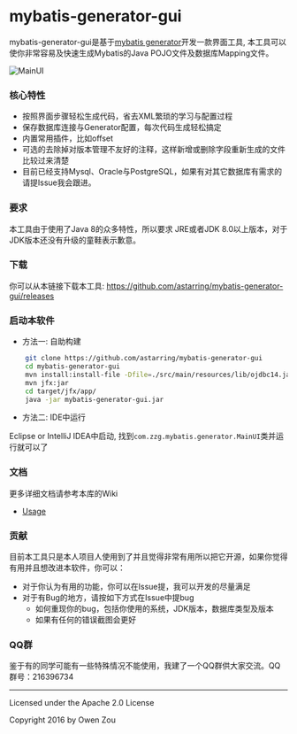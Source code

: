 mybatis-generator-gui
==============

mybatis-generator-gui是基于[mybatis generator](http://www.mybatis.org/generator/index.html)开发一款界面工具, 本工具可以使你非常容易及快速生成Mybatis的Java POJO文件及数据库Mapping文件。

![MainUI](https://cloud.githubusercontent.com/assets/3505708/22870467/834ed1c2-f1e2-11e6-9ae5-650b88722a7c.png)

### 核心特性
* 按照界面步骤轻松生成代码，省去XML繁琐的学习与配置过程
* 保存数据库连接与Generator配置，每次代码生成轻松搞定
* 内置常用插件，比如offset
* 可选的去除掉对版本管理不友好的注释，这样新增或删除字段重新生成的文件比较过来清楚
* 目前已经支持Mysql、Oracle与PostgreSQL，如果有对其它数据库有需求的请提Issue我会跟进。

### 要求
本工具由于使用了Java 8的众多特性，所以要求 JRE或者JDK 8.0以上版本，对于JDK版本还没有升级的童鞋表示歉意。

### 下载
你可以从本链接下载本工具: https://github.com/astarring/mybatis-generator-gui/releases

### 启动本软件

* 方法一: 自助构建

```bash
    git clone https://github.com/astarring/mybatis-generator-gui
    cd mybatis-generator-gui
    mvn install:install-file -Dfile=./src/main/resources/lib/ojdbc14.jar -DgroupId=com.oracle -DartifactId=ojdbc14 -Dversion=10.2.0.3.0 -Dpackaging=jar -DgeneratePom=true
    mvn jfx:jar
    cd target/jfx/app/
    java -jar mybatis-generator-gui.jar
```
    
* 方法二: IDE中运行

Eclipse or IntelliJ IDEA中启动, 找到```com.zzg.mybatis.generator.MainUI```类并运行就可以了


### 文档
更多详细文档请参考本库的Wiki
* [Usage](https://github.com/astarring/mybatis-generator-gui/wiki/Usage-Guide)


### 贡献
目前本工具只是本人项目人使用到了并且觉得非常有用所以把它开源，如果你觉得有用并且想改进本软件，你可以：
* 对于你认为有用的功能，你可以在Issue提，我可以开发的尽量满足
* 对于有Bug的地方，请按如下方式在Issue中提bug
    * 如何重现你的bug，包括你使用的系统，JDK版本，数据库类型及版本
    * 如果有任何的错误截图会更好
    
### QQ群
鉴于有的同学可能有一些特殊情况不能使用，我建了一个QQ群供大家交流。QQ群号：216396734


------
Licensed under the Apache 2.0 License

Copyright 2016 by Owen Zou
